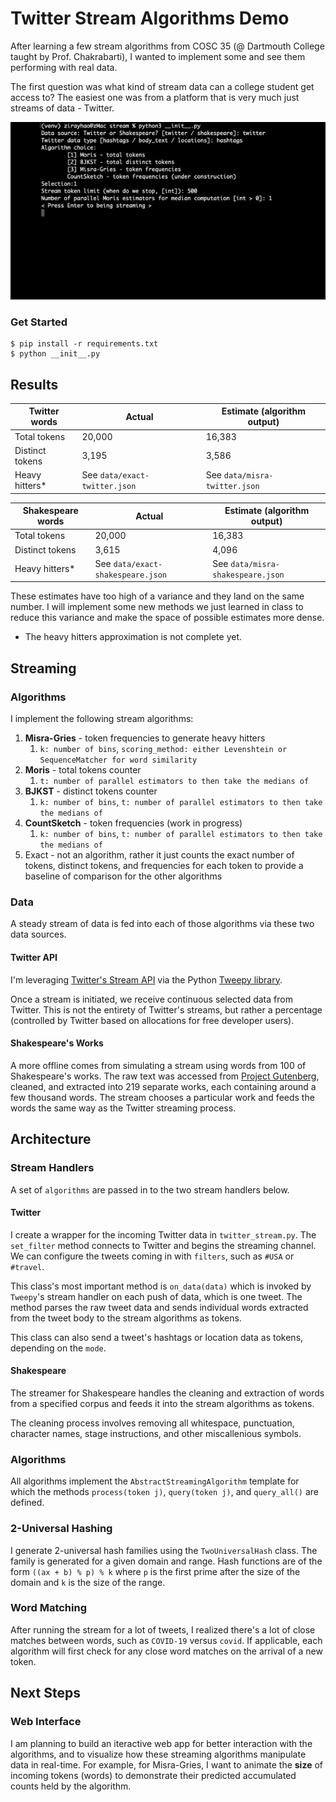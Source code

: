 # Twitter Stream Algorithms Demo

After learning a few stream algorithms from COSC 35 (@ Dartmouth College taught by Prof. Chakrabarti), I wanted to implement some and see them performing with real data.

The first question was what kind of stream data can a college student get access to? The easiest one was from a platform that is very much just streams of data - Twitter.

![twitter hashtags streams](https://github.com/ziruihao/twitter-stream-algorithms/blob/master/demo.gif "Twitter hashtags streaming")

### Get Started

```
$ pip install -r requirements.txt
$ python __init__.py
```

## Results

| Twitter words   | Actual                        | Estimate (algorithm output) |
|-----------------|-------------------------------|-----------------------------|
| Total tokens    | 20,000                        | 16,383                      |
| Distinct tokens | 3,195                         | 3,586                       |
| Heavy hitters*   | See `data/exact-twitter.json` | See `data/misra-twitter.json`  |

| Shakespeare words   | Actual                        | Estimate (algorithm output) |
|---------------------|-------------------------------|-----------------------------|
| Total tokens        | 20,000                        | 16,383                      |
| Distinct tokens     | 3,615                         | 4,096                       |
| Heavy hitters*       | See `data/exact-shakespeare.json` | See `data/misra-shakespeare.json`  |

These estimates have too high of a variance and they land on the same number. I will implement some new methods we just learned in class to reduce this variance and make the space of possible estimates more dense.

* The heavy hitters approximation is not complete yet.

## Streaming

### Algorithms

I implement the following stream algorithms:

1. **Misra-Gries** - token frequencies to generate heavy hitters
   1. `k: number of bins`, `scoring_method: either Levenshtein or SequenceMatcher for word similarity`
2. **Moris** - total tokens counter
   1. `t: number of parallel estimators to then take the medians of`
3. **BJKST** - distinct tokens counter
   1. `k: number of bins`, `t: number of parallel estimators to then take the medians of`
4. **CountSketch** - token frequencies (work in progress)
   1. `k: number of bins`, `t: number of parallel estimators to then take the medians of`
5. Exact - not an algorithm, rather it just counts the exact number of tokens, distinct tokens, and frequencies for each token to provide a baseline of comparison for the other algorithms

### Data

A steady stream of data is fed into each of those algorithms via these two data sources.

#### Twitter API

I'm leveraging [Twitter's Stream API](https://developer.twitter.com/en/docs/tweets/filter-realtime/overview) via the Python [Tweepy library](http://docs.tweepy.org/en/latest/streaming_how_to.html).

Once a stream is initiated, we receive continuous selected data from Twitter. This is not the entirety of Twitter's streams, but rather a percentage (controlled by Twitter based on allocations for free developer users).

#### Shakespeare's Works

A more offline comes from simulating a stream using words from 100 of Shakespeare's works. The raw text was accessed from [Project Gutenberg](http://www.gutenberg.org/cache/epub/100/pg100.txt), cleaned, and extracted into 219 separate works, each containing around a few thousand words. The stream chooses a particular work and feeds the words the same way as the Twitter streaming process.

## Architecture

### Stream Handlers

A set of `algorithms` are passed in to the two stream handlers below.

#### Twitter

I create a wrapper for the incoming Twitter data in `twitter_stream.py`. The `set_filter` method connects to Twitter and begins the streaming channel. We can configure the tweets coming in with `filters`, such as `#USA` or `#travel`.

This class's most important method is `on_data(data)` which is invoked by `Tweepy`'s stream handler on each push of data, which is one tweet. The method parses the raw tweet data and sends individual words extracted from the tweet body to the stream algorithms as tokens.

This class can also send a tweet's hashtags or location data as tokens, depending on the `mode`.

#### Shakespeare

The streamer for Shakespeare handles the cleaning and extraction of words from a specified corpus and feeds it into the stream algorithms as tokens.

The cleaning process involves removing all whitespace, punctuation, character names, stage instructions, and other miscallenious symbols.

### Algorithms

All algorithms implement the `AbstractStreamingAlgorithm` template for which the methods `process(token j)`, `query(token j)`, and `query_all()` are defined.

### 2-Universal Hashing

I generate 2-universal hash families using the `TwoUniversalHash` class. The family is generated for a given domain and range. Hash functions are of the form `((ax + b) % p) % k` where `p` is the first prime after the size of the domain and `k` is the size of the range.

### Word Matching

After running the stream for a lot of tweets, I realized there's a lot of close matches between words, such as `COVID-19` versus `covid`. If applicable, each algorithm will first check for any close word matches on the arrival of a new token.

## Next Steps

### Web Interface

I am planning to build an iteractive web app for better interaction with the algorithms, and to visualize how these streaming algorithms manipulate data in real-time. For example, for Misra-Gries, I want to animate the **size** of incoming tokens (words) to demonstrate their predicted accumulated counts held by the algorithm.
